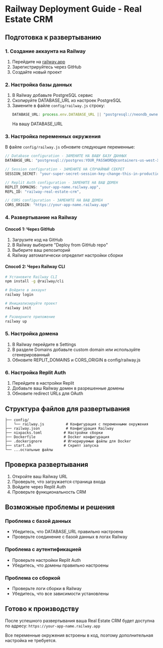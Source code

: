 # Railway Deployment Guide - Real Estate CRM

## Подготовка к развертыванию

### 1. Создание аккаунта на Railway
1. Перейдите на [railway.app](https://railway.app)
2. Зарегистрируйтесь через GitHub
3. Создайте новый проект

### 2. Настройка базы данных
1. В Railway добавьте PostgreSQL сервис
2. Скопируйте DATABASE_URL из настроек PostgreSQL
3. Замените в файле `config/railway.js` строку:
   ```javascript
   DATABASE_URL: process.env.DATABASE_URL || "postgresql://neondb_owner:YOUR_PASSWORD@ep-YOUR_ENDPOINT.us-east-1.aws.neon.tech/neondb?sslmode=require",
   ```
   На вашу DATABASE_URL

### 3. Настройка переменных окружения
В файле `config/railway.js` обновите следующие переменные:

```javascript
// Database configuration - ЗАМЕНИТЕ НА ВАШУ БАЗУ ДАННЫХ
DATABASE_URL: "postgresql://postgres:YOUR_PASSWORD@containers-us-west-XXX.railway.app:XXXX/railway",

// Session configuration - ЗАМЕНИТЕ НА СЛУЧАЙНЫЙ СЕКРЕТ
SESSION_SECRET: "your-super-secret-session-key-change-this-in-production-12345",

// Replit Auth configuration - ЗАМЕНИТЕ НА ВАШ ДОМЕН
REPLIT_DOMAINS: "your-app-name.railway.app",
REPL_ID: "railway-real-estate-crm",

// CORS configuration - ЗАМЕНИТЕ НА ВАШ ДОМЕН
CORS_ORIGIN: "https://your-app-name.railway.app"
```

### 4. Развертывание на Railway

#### Способ 1: Через GitHub
1. Загрузите код на GitHub
2. В Railway выберите "Deploy from GitHub repo"
3. Выберите ваш репозиторий
4. Railway автоматически определит настройки сборки

#### Способ 2: Через Railway CLI
```bash
# Установите Railway CLI
npm install -g @railway/cli

# Войдите в аккаунт
railway login

# Инициализируйте проект
railway init

# Разверните приложение
railway up
```

### 5. Настройка домена
1. В Railway перейдите в Settings
2. В разделе Domains добавьте custom domain или используйте сгенерированный
3. Обновите REPLIT_DOMAINS и CORS_ORIGIN в config/railway.js

### 6. Настройка Replit Auth
1. Перейдите в настройки Replit
2. Добавьте ваш Railway домен в разрешенные домены
3. Обновите redirect URLs для OAuth

## Структура файлов для развертывания

```
├── config/
│   └── railway.js          # Конфигурация с переменными окружения
├── railway.json            # Конфигурация Railway
├── nixpacks.toml          # Настройки сборки
├── Dockerfile             # Docker конфигурация
├── .dockerignore          # Игнорируемые файлы для Docker
├── start.sh               # Скрипт запуска
└── ...остальные файлы
```

## Проверка развертывания

1. Откройте ваш Railway URL
2. Проверьте, что загружается страница входа
3. Войдите через Replit Auth
4. Проверьте функциональность CRM

## Возможные проблемы и решения

### Проблема с базой данных
- Убедитесь, что DATABASE_URL правильно настроена
- Проверьте соединение с базой данных в логах Railway

### Проблема с аутентификацией
- Проверьте настройки Replit Auth
- Убедитесь, что домены правильно настроены

### Проблема со сборкой
- Проверьте логи сборки в Railway
- Убедитесь, что все зависимости установлены

## Готово к производству

После успешного развертывания ваша Real Estate CRM будет доступна по адресу:
`https://your-app-name.railway.app`

Все переменные окружения встроены в код, поэтому дополнительная настройка не требуется.